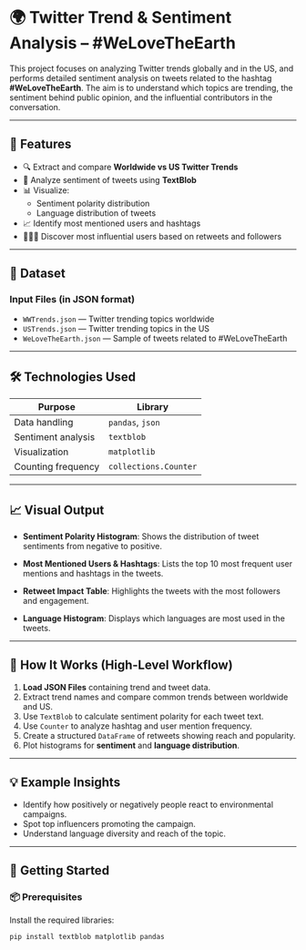 # 🌍 Twitter Trend & Sentiment Analysis – #WeLoveTheEarth

This project focuses on analyzing Twitter trends globally and in the US, and performs detailed sentiment analysis on tweets related to the hashtag **#WeLoveTheEarth**. The aim is to understand which topics are trending, the sentiment behind public opinion, and the influential contributors in the conversation.

---

## 📌 Features

- 🔍 Extract and compare **Worldwide vs US Twitter Trends**
- 💬 Analyze sentiment of tweets using **TextBlob**
- 📊 Visualize:
  - Sentiment polarity distribution
  - Language distribution of tweets
- 📈 Identify most mentioned users and hashtags
- 🧑‍🤝‍🧑 Discover most influential users based on retweets and followers

---

## 📁 Dataset

### Input Files (in JSON format)
- `WWTrends.json` — Twitter trending topics worldwide
- `USTrends.json` — Twitter trending topics in the US
- `WeLoveTheEarth.json` — Sample of tweets related to #WeLoveTheEarth

---

## 🛠️ Technologies Used

| Purpose                | Library           |
|------------------------|-------------------|
| Data handling          | `pandas`, `json`  |
| Sentiment analysis     | `textblob`        |
| Visualization          | `matplotlib`      |
| Counting frequency     | `collections.Counter` |

---

## 📈 Visual Output

- **Sentiment Polarity Histogram**:
  Shows the distribution of tweet sentiments from negative to positive.

- **Most Mentioned Users & Hashtags**:
  Lists the top 10 most frequent user mentions and hashtags in the tweets.

- **Retweet Impact Table**:
  Highlights the tweets with the most followers and engagement.

- **Language Histogram**:
  Displays which languages are most used in the tweets.

---

## 🧪 How It Works (High-Level Workflow)

1. **Load JSON Files** containing trend and tweet data.
2. Extract trend names and compare common trends between worldwide and US.
3. Use `TextBlob` to calculate sentiment polarity for each tweet text.
4. Use `Counter` to analyze hashtag and user mention frequency.
5. Create a structured `DataFrame` of retweets showing reach and popularity.
6. Plot histograms for **sentiment** and **language distribution**.

---

## 💡 Example Insights

- Identify how positively or negatively people react to environmental campaigns.
- Spot top influencers promoting the campaign.
- Understand language diversity and reach of the topic.

---

## 🏁 Getting Started

### 📦 Prerequisites

Install the required libraries:
```bash
pip install textblob matplotlib pandas
